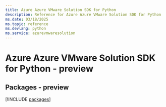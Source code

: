 ```yaml
---
title: Azure Azure VMware Solution SDK for Python
description: Reference for Azure Azure VMware Solution SDK for Python
ms.date: 03/18/2025
ms.topic: reference
ms.devlang: python
ms.service: azurevmwaresolution
---
```

# Azure Azure VMware Solution SDK for Python - preview
## Packages - preview
[!INCLUDE [packages](azure-vmware-solution-index.md)]